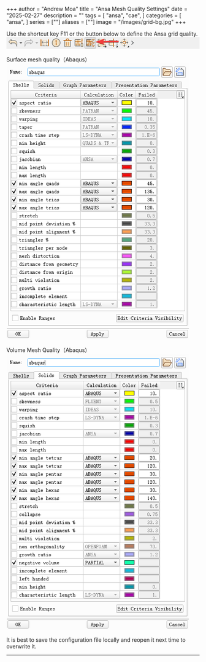 +++
author = "Andrew Moa"
title = "Ansa Mesh Quality Settings"
date = "2025-02-27"
description = ""
tags = [
    "ansa",
    "cae",
]
categories = [
    "ansa",
]
series = [""]
aliases = [""]
image = "/images/grid-bg.jpg"
+++

Use the shortcut key F11 or the button below to define the Ansa grid quality.
![0cbaef5ad11449b3f2baffeb6cfbaa24.png](./images/0cbaef5ad11449b3f2baffeb6cfbaa24.png)

Surface mesh quality（Abaqus）
![8dba04bca8c14b3a47e4ed87d938ac49.png](./images/8dba04bca8c14b3a47e4ed87d938ac49.png)

Volume Mesh Quality（Abaqus）
![1b8e7d21f062ee6d961c4975a0dedffd.png](./images/1b8e7d21f062ee6d961c4975a0dedffd.png)

It is best to save the configuration file locally and reopen it next time to overwrite it.

---